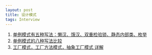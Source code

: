 ```yaml
---
layout: post
title: 设计模式
tags: Interview
---
```


1. [单例模式有五种写法：懒汉、饿汉、双重检验锁、静态内部类、枚举](blog.csdn.net/nsw911439370/article/details/50456231)
2. [单例模式的八种写法比较](http://www.cnblogs.com/zhaoyan001/p/6365064.html)
3. [工厂模式，工厂方法模式，抽象工厂模式 详解](http://blog.csdn.net/wfg18801733667/article/details/60954744)

